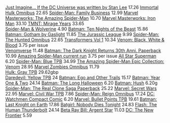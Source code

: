 [Just Imagine... If the DC Universe was written by Stan Lee](https://www.ebay.co.uk/itm/155739021528?) 17.26
[Immortal Hulk Omnibus](https://www.amazon.co.uk/Immortal-Hulk-Omnibus-Al-Ewing/dp/1846533600) 22.65
[Spider-Man: Family Business](https://www.amazon.co.uk/Amazing-Spider-Man-Family-Business-Hardcover/dp/0785184406) 12.99
[Marvel Masterworks: The Amazing Spider-Man](https://www.amazon.co.uk/Mighty-Marvel-Masterworks-Amazing-Spider-Man/dp/1302929771?source=ps-sl-shoppingads-lpcontext&psc=1&smid=A1FZOOUA8MZG8K) 10.70
[Marvel Masterworks: Iron Man](https://ebay.us/m/nGJAoU) 33.10
[TMNT: Mirage Years](https://www.amazon.co.uk/Teenage-Mutant-Ninja-Turtles-1993-1995/dp/B0D72JW6R4?source=ps-sl-shoppingads-lpcontext&psc=1&smid=A3P5ROKL5A1OLE) 33.65  
[Spider-Man & Wolverine](https://forbiddenplanet.com/452827-spider-man-wolverine-1/) 4.90
[Batman: Ten Nights of the Beast](https://www.ebay.co.uk/itm/177462846429?) 15.86
[Batman: Gotham by Gaslight](https://www.ebay.co.uk/itm/316115692894?) 11.85
[The Jurassic League](https://www.amazon.co.uk/Jurassic-League-Daniel-Johnson/dp/1779518447) 9.99
[Spider-Man: The Hunted Omnibus](https://www.amazon.co.uk/Amazing-Spider-Man-Hunted-Omnibus/dp/1804911429) 22.65
[Transformers Vol 1](https://forbiddenplanet.com/416587-transformers-volume-1-robots-in-disguise/?utm_medium=promotion&utm_source=439616-edge-of-spider-verse-spider-society&utm_campaign=product-detail-order-related-products) 10.34
[Venom: Black, White & Blood](https://forbiddenplanet.com/subscriptions/series/marvel-comics/venom-black-white-blood/) 3.75 per issue   
[Venomverse](https://www.amazon.co.uk/Venomverse-Cullen-Bunn/dp/184653884X) 11.48
[Batman: The Dark Knight Returns 30th Anni. Paperback](https://forbiddenplanet.com/151611-batman-the-dark-knight-returns-30th-anniversary-edition/) 10.99
[Amazing Spider-Man current run](https://forbiddenplanet.com/subscriptions/series/marvel-comics/amazing-spider-man-ii/) 3.75 per issue
[All Star Superman](https://forbiddenplanet.com/408469-all-star-superman-dc-compact-comics-edition/) 6.20
[Spider-Man: Blue TPB](https://www.amazon.co.uk/Spider-Man-Graphic-Novels-Marvel-Paperback/dp/0785110712) 34.99
[The Amazing Spider-Man Epic Collection: Venom](https://www.ebay.co.uk/itm/356737865710?_skw=Amazing+Spider-Man%3A+Epic+Collection%3A+Venom+%28New+Printing%29&itmmeta=01K65GTZ3NQJMEGPB0VCMJ7FB6&hash=item530f3bd7ee:g:jEIAAeSwmENo14yU&itmprp=enc%3AAQAKAAABIFkggFvd1GGDu0w3yXCmi1d71T%2B80yFfAPDX3wn3sJ%2Fk2HSJLkSBVzkagrIYGV4H18mOZuhKD%2FqOBSJxeA%2B42AMIXG%2B8P7zBri2r55DO4MhP0GeeXBwD7PsCEu7mwPD2eQ1TnowMrMalQpjtpt11FTEV%2BwV0jxuy1y18EdxEnuFBnAvTGaRV%2BHfPqeh3n0CN1fM6szfQLY5QXg0f9hoyLHv89XMPlE%2FN6SAe3i2uEFVks79B47gns5O0YCCZ0a1vW9MUaaNma5cgc9GNIn6MU%2B4ecKnzs9Qx0ga0hNbyn7EE4nZjnNuadYiapYOz%2BVoEtMWJiXcUEZFTF%2Fb8p0VbdfQKWoAkxoR9CsVtH93EfJGjEeKbttvhjvgwV7HLt5k8SA%3D%3D%7Ctkp%3ABk9SR_bx67CxZg) 28.95
[Marvel Zombies Omnibus](https://forbiddenplanet.com/334560-marvel-zombies-omnibus/) 11.79  
[Hulk: Gray TPB](https://www.ebay.co.uk/itm/297619664774?_skw=hulk%3A+gray+tpb&itmmeta=01K61C2AYA45RQG7EG8KFQ3G3X&hash=item454b83af86:g:9bcAAeSwwV9oy-Sx&itmprp=enc%3AAQAKAAAA8FkggFvd1GGDu0w3yXCmi1cbA7C4gU9u0jmFImUT6kmouv4Z3Tvi9%2B8UWd3HXiltmCTyDU%2FMnr2Cf87JSLl1tIB3KzBw6D0lUXROJKTYnO5lft1QkSxdqjaGc%2F8F%2BWs6IGRDJj%2BLSboe7bxLsK3BPHXAZHVUyt4SWseC6JqR5VcMpB2%2FovgOb%2BgLJsqE1Mm%2B%2BaVUkUgq0r8%2BzWJhWv2BPn8E7m6Us5jBLgYz27JTMn58A8mar5rYHOmAjhMz4Utt9ONwxil%2FOztnfPhypRHUtc8AxJIwGCOjBy7IAF%2F9xd7QVc%2FZkolklOhOpxfWdn3XQQ%3D%3D%7Ctkp%3ABk9SR6yviaywZg) 29.62gbp  
[Daredevil: Yellow TPB](https://www.ebay.co.uk/itm/226880479894?_skw=daredevil%3A+yellow+tpb&itmmeta=01K61C1X72RHX6AYDQ4MCQ5BR3&hash=item34d3216296:g:nt8AAeSwqqhof1dm&itmprp=enc%3AAQAKAAAA8FkggFvd1GGDu0w3yXCmi1cyvYpldrmrzfgDKERCLc4d78Cir1%2Fc%2FNrKJCTcsXxkmH56Z9mTMife81Egu6GCe%2BSoJuaXjUdOdpAfyDGKiLbUsdki5GZx01xZ9Yv%2FWK%2BemQjroeue0W2vESik%2BQKlnZvICzIGQr7ZQ3AdCmYquvDk63T94AUdkANgYq2Ejx0hj67Gx0PisGvSHy5a%2FL5znKlscQvSxF12AcKZpPXuSOPdaQ4rQH0J6Z9GewduL37XpWYQ2s6O2dSe2f2QeCVclwAuzkhjRhlf%2BTHycTr7C2%2Ffpm4m3yY8826xcKzNnL7RZw%3D%3D%7Ctkp%3ABk9SR97Th6ywZg) 24
[Batman: Ego and Other Trails](https://www.amazon.co.uk/Batman-Ego-Other-Tails-TP/dp/1401213596?crid=3ET7JBBV3YQIL&dib=eyJ2IjoiMSJ9.V6ccuEJMjwDkywp7V9G-9bs1_0lgJHpjbeC2PUKL8PqYTz0YL3ivPqbDGjCSXfBDwe3_IuFINn0z8evoRI_rPe_o_8AyQFi1IdIq2mGg5QDfqDV8z3or3Cs9YbscrhvkaIT-lPwg8vHwn4bGJjRdiWvYK-DisUP8sbxi7FBNBTFC3X-TFURETHbeRRjVbS-TxXAcIUeaNGaI44JKcwBzgUK4E57WPYFyrauKnUpce_s.quQMh0Sp7HwlWFzX7-OFbR3RDDvw7kzaQ09p3S4DGk8&dib_tag=se&keywords=batman%3A+ego&qid=1756426997&s=books&sprefix=batman+ego%2Cstripbooks%2C94&sr=1-1) 15.17
[Batman: Year One & Two](https://forbiddenplanet.com/428020-dc-finest-batman-year-one-two/?utm_medium=promotion&utm_source=408469-all-star-superman-dc-compact-comics-edition&utm_campaign=product-detail-search-related-products) 24.14
[Batman: The Long Halloween](https://forbiddenplanet.com/460709-batman-the-long-halloween-dc-compact-comics-edition/) 6.20
[Batman: Hush](https://forbiddenplanet.com/408471-batman-hush-dc-compact-comics-edition/) 6.20g
[Spider-Man: The Real Clone Saga Paperback](https://www.ebay.co.uk/itm/326763567616?_skw=Spider-Man%3A+The+Real+Clone+Saga+-+Paperback&itmmeta=01K4M6MJS78QDK997YX2HZZTY9&hash=item4c14a05a00:g:JD8AAeSw5spove3j&itmprp=enc%3AAQAKAAAA8FkggFvd1GGDu0w3yXCmi1fuBD%2FQAm7uWv%2FVi9wHtBZdWb5he3AdVBjmwDeCBvHzV%2BxGeugc4O8g%2FlscLlLKvcr4WmiwOTIBYEqLWovryYQmKFovaOPl0LDhYeSlpI4Yx6DCLO8JpYPMcc7wbMwuOUDRJpHh4qgQO1MZ88ztb5l0Dle62V13VHbN9O%2BEgYPiJYDwHDztCQa2nlKXqZMzgjb3w97S456SAhOGtQlkG2e2o%2FqyYxkssAJdCuRrGS0qiF%2Bwg27%2FcCvqNg%2BwIo9U7vVvnPsMkTj7on9%2BwJUWYRne6w022J%2BlBQjlT2d70DvTmg%3D%3D%7Ctkp%3ABk9SR_as0oalZg) 25.22
[Marvel: Secret Wars](https://www.ebay.co.uk/itm/365726228614?_skw=marvel+secret+wars+deluxe+edition&itmmeta=01K430VT1VHHYMJ1G4GM0K8QMR&hash=item5526fb6086:g:fhQAAeSwPKpocnG1&itmprp=enc%3AAQAKAAABAFkggFvd1GGDu0w3yXCmi1eYarUValdHU4KCXdxskaDTm8GGIM3v7qsEaqC22Sp6hQ5a2SI7G%2BqNQ2yZhIdkCYNFswEI9ViZsUitIPTCv9axC8BF8jZpeKDp86GOOD0TnWpK0XmoZLhJl7f5cKDk65Hc8C3CqOQMxbMkGx79fxtksMYujjbrdcRBFiA7SHy63qEKYVyqTQYWQZ92u7w88CiJLyyQREyb3qPaASrBtK3agWlza1NXDdKBLTU6PlNq7AlmkXZo3pzXErBW%2FtQGEn%2B1SoFhyKTwNa0p0ck1fcnm1SbtyjOdndwdV0sWxLR0lqvspFkVSscNzxztWMKjgoU%3D%7Ctkp%3ABk9SR4yh7-CgZg) 22.95
[Marvel: Civil War TPB](https://www.ebay.co.uk/itm/356909541372) 7.86
[Spider-Man: Reign Omnibus](https://forbiddenplanet.com/451064-spider-man-reign-omnibus/) 17.24
[DC: Watchmen Compact Comic](https://forbiddenplanet.com/408477-watchmen-dc-compact-comics-edition/) 6.20
[Marvel: Bullet Points TPB](https://www.amazon.co.uk/Bullet-Points-TPB-Michael-Straczynski/dp/0785120106) 19.61
[Batman: Last Knight on Earth](https://www.amazon.co.uk/Batman-Knight-Earth-Scott-Snyder/dp/1401294960) 17.86
[Batgirl: Nobody Dies Tonight](https://forbiddenplanet.com/443445-dc-finest-batgirl-nobody-dies-tonight/) 24.83
[Flash: The Human Thunderbolt](https://forbiddenplanet.com/431253-dc-finest-the-flash-the-human-thunderbolt/) 24.14
[Beta Ray Bill: Argent Star](https://forbiddenplanet.com/445761-beta-ray-bill-argent-star-new-printing/) 11.03
[DC: The New Frontier](https://forbiddenplanet.com/443451-dc-the-new-frontier-dc-compact-comics-edition/) 5.59
